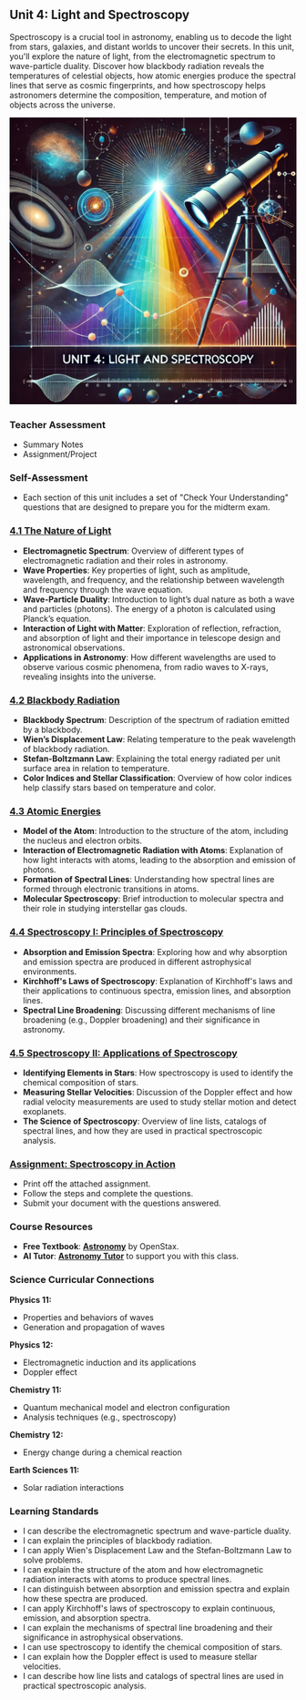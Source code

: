 ## Unit 4: Light and Spectroscopy

Spectroscopy is a crucial tool in astronomy, enabling us to decode the light from stars, galaxies, and distant worlds to uncover their secrets. In this unit, you'll explore the nature of light, from the electromagnetic spectrum to wave-particle duality. Discover how blackbody radiation reveals the temperatures of celestial objects, how atomic energies produce the spectral lines that serve as cosmic fingerprints, and how spectroscopy helps astronomers determine the composition, temperature, and motion of objects across the universe.

![Banner Image](../Unit4/figures/unit4_banner.png)

### Teacher Assessment
- Summary Notes
- Assignment/Project

### Self-Assessment
- Each section of this unit includes a set of "Check Your Understanding" questions that are designed to prepare you for the midterm exam.

### [4.1 The Nature of Light](https://github.com/teaghan/astronomy-12/tree/main/Unit4/4_1_nature_of_light.ipynb)
- **Electromagnetic Spectrum**: Overview of different types of electromagnetic radiation and their roles in astronomy.
- **Wave Properties**: Key properties of light, such as amplitude, wavelength, and frequency, and the relationship between wavelength and frequency through the wave equation.
- **Wave-Particle Duality**: Introduction to light’s dual nature as both a wave and particles (photons). The energy of a photon is calculated using Planck’s equation.
- **Interaction of Light with Matter**: Exploration of reflection, refraction, and absorption of light and their importance in telescope design and astronomical observations.
- **Applications in Astronomy**: How different wavelengths are used to observe various cosmic phenomena, from radio waves to X-rays, revealing insights into the universe.

### [4.2 Blackbody Radiation](https://github.com/teaghan/astronomy-12/tree/main/Unit4/4_2_blackbody.ipynb)
- **Blackbody Spectrum**: Description of the spectrum of radiation emitted by a blackbody.
- **Wien’s Displacement Law**: Relating temperature to the peak wavelength of blackbody radiation.
- **Stefan-Boltzmann Law**: Explaining the total energy radiated per unit surface area in relation to temperature.
- **Color Indices and Stellar Classification**: Overview of how color indices help classify stars based on temperature and color.

### [4.3 Atomic Energies](https://github.com/teaghan/astronomy-12/tree/main/Unit4/4_3_atomic_energies.ipynb)
- **Model of the Atom**: Introduction to the structure of the atom, including the nucleus and electron orbits.
- **Interaction of Electromagnetic Radiation with Atoms**: Explanation of how light interacts with atoms, leading to the absorption and emission of photons.
- **Formation of Spectral Lines**: Understanding how spectral lines are formed through electronic transitions in atoms.
- **Molecular Spectroscopy**: Brief introduction to molecular spectra and their role in studying interstellar gas clouds.

### [4.4 Spectroscopy I: Principles of Spectroscopy](https://github.com/teaghan/astronomy-12/tree/main/Unit4/4_4_spectroscopy_1.ipynb)
- **Absorption and Emission Spectra**: Exploring how and why absorption and emission spectra are produced in different astrophysical environments.
- **Kirchhoff's Laws of Spectroscopy**: Explanation of Kirchhoff's laws and their applications to continuous spectra, emission lines, and absorption lines.
- **Spectral Line Broadening**: Discussing different mechanisms of line broadening (e.g., Doppler broadening) and their significance in astronomy.

### [4.5 Spectroscopy II: Applications of Spectroscopy](https://github.com/teaghan/astronomy-12/tree/main/Unit4/4_5_spectroscopy_2.ipynb)
- **Identifying Elements in Stars**: How spectroscopy is used to identify the chemical composition of stars.
- **Measuring Stellar Velocities**: Discussion of the Doppler effect and how radial velocity measurements are used to study stellar motion and detect exoplanets.
- **The Science of Spectroscopy**: Overview of line lists, catalogs of spectral lines, and how they are used in practical spectroscopic analysis.

### [Assignment: Spectroscopy in Action](https://teaghan.github.io/astronomy-12/Unit4/Unit4_Assignment.pdf)
- Print off the attached assignment.
- Follow the steps and complete the questions.
- Submit your document with the questions answered.

### Course Resources
- **Free Textbook**: [**Astronomy**](https://openstax.org/books/astronomy/pages/1-introduction) by OpenStax.
- **AI Tutor**: [**Astronomy Tutor**](https://chatgpt.com/g/g-10CjMHMvk-astronomy-tutor) to support you with this class.

### Science Curricular Connections

**Physics 11:**
- Properties and behaviors of waves
- Generation and propagation of waves

**Physics 12:**
- Electromagnetic induction and its applications
- Doppler effect

**Chemistry 11:**
- Quantum mechanical model and electron configuration
- Analysis techniques (e.g., spectroscopy)

**Chemistry 12:**
- Energy change during a chemical reaction

**Earth Sciences 11:**
- Solar radiation interactions

### Learning Standards
- I can describe the electromagnetic spectrum and wave-particle duality.
- I can explain the principles of blackbody radiation.
- I can apply Wien's Displacement Law and the Stefan-Boltzmann Law to solve problems.
- I can explain the structure of the atom and how electromagnetic radiation interacts with atoms to produce spectral lines.
- I can distinguish between absorption and emission spectra and explain how these spectra are produced.
- I can apply Kirchhoff's laws of spectroscopy to explain continuous, emission, and absorption spectra.
- I can explain the mechanisms of spectral line broadening and their significance in astrophysical observations.
- I can use spectroscopy to identify the chemical composition of stars.
- I can explain how the Doppler effect is used to measure stellar velocities.
- I can describe how line lists and catalogs of spectral lines are used in practical spectroscopic analysis.